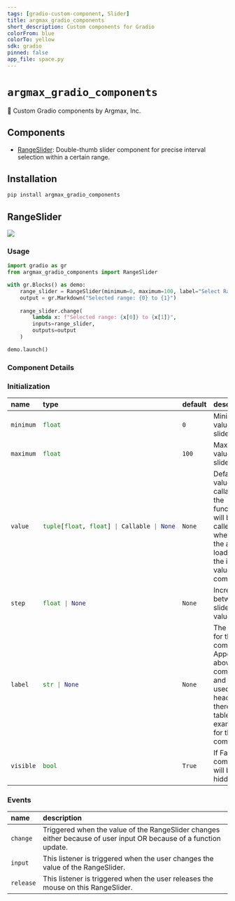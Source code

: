 ```yaml
---
tags: [gradio-custom-component, Slider]
title: argmax_gradio_components
short_description: Custom components for Gradio
colorFrom: blue
colorTo: yellow
sdk: gradio
pinned: false
app_file: space.py
---
```


# `argmax_gradio_components`

🧩 Custom Gradio components by Argmax, Inc.

## Components

- [RangeSlider](#rangeslider): Double-thumb slider component for precise interval selection within a certain range.

## Installation

```bash
pip install argmax_gradio_components
```

## RangeSlider
![](static/rangeslider.gif)
### Usage
```python
import gradio as gr
from argmax_gradio_components import RangeSlider

with gr.Blocks() as demo:
    range_slider = RangeSlider(minimum=0, maximum=100, label="Select Range")
    output = gr.Markdown("Selected range: {0} to {1}")
    
    range_slider.change(
        lambda x: f"Selected range: {x[0]} to {x[1]}",
        inputs=range_slider,
        outputs=output
    )

demo.launch()
```

### Component Details
### Initialization

<table>
<thead>
<tr>
<th align="left">name</th>
<th align="left" style="width: 25%;">type</th>
<th align="left">default</th>
<th align="left">description</th>
</tr>
</thead>
<tbody>
<tr>
<td align="left"><code>minimum</code></td>
<td align="left" style="width: 25%;">

```python
float
```

</td>
<td align="left"><code>0</code></td>
<td align="left">Minimum value for slider.</td>
</tr>

<tr>
<td align="left"><code>maximum</code></td>
<td align="left" style="width: 25%;">

```python
float
```

</td>
<td align="left"><code>100</code></td>
<td align="left">Maximum value for slider.</td>
</tr>

<tr>
<td align="left"><code>value</code></td>
<td align="left" style="width: 25%;">

```python
tuple[float, float] | Callable | None
```

</td>
<td align="left"><code>None</code></td>
<td align="left">Default value. If callable, the function will be called whenever the app loads to set the initial value of the component. </td>
</tr>

<tr>
<td align="left"><code>step</code></td>
<td align="left" style="width: 25%;">

```python
float | None
```

</td>
<td align="left"><code>None</code></td>
<td align="left">Increment between slider values.</td>
</tr>

<tr>
<td align="left"><code>label</code></td>
<td align="left" style="width: 25%;">

```python
str | None
```

</td>
<td align="left"><code>None</code></td>
<td align="left">The label for this component. Appears above the component and is also used as the header if there are a table of examples for this component.</td>
</tr>

<tr>
<td align="left"><code>visible</code></td>
<td align="left" style="width: 25%;">

```python
bool
```

</td>
<td align="left"><code>True</code></td>
<td align="left">If False, component will be hidden.</td>
</tr>
</table>

### Events
| name | description |
|:-----|:------------|
| `change` | Triggered when the value of the RangeSlider changes either because of user input OR because of a function update. |
| `input` | This listener is triggered when the user changes the value of the RangeSlider. |
| `release` | This listener is triggered when the user releases the mouse on this RangeSlider. |
